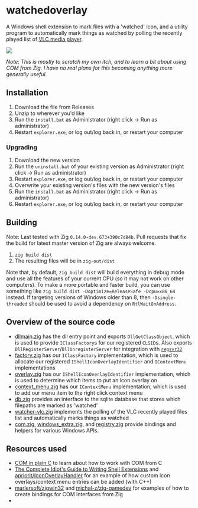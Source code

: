 watchedoverlay 
==============

A Windows shell extension to mark files with a 'watched' icon, and a utility program to automatically mark things as watched by polling the recently played list of [VLC media player](https://www.videolan.org/vlc/). 

![](https://www.ryanliptak.com/misc/watchedoverlay-screenshot.png) 

*Note: This is mostly to scratch my own itch, and to learn a bit about using COM from Zig. I have no real plans for this becoming anything more generally useful.* 

## Installation    

1. Download the file from Releases    
2. Unzip to wherever you'd like
3. Run the `install.bat` as Administrator (right click -> Run as administrator) 
4. Restart `explorer.exe`, or log out/log back in, or restart your computer   

### Upgrading

1. Download the new version
2. Run the `uninstall.bat` of your existing version as Administrator (right click -> Run as administrator)
3. Restart `explorer.exe`, or log out/log back in, or restart your computer
4. Overwrite your existing version's files with the new version's files
5. Run the `install.bat` as Administrator (right click -> Run as administrator)
6. Restart `explorer.exe`, or log out/log back in, or restart your computer 

## Building

Note: Last tested with Zig `0.14.0-dev.673+390c7d84b`. Pull requests that fix the build for latest master version of Zig are always welcome.

1. `zig build dist`
2. The resulting files will be in `zig-out/dist`

Note that, by default, `zig build dist` will build everything in debug mode and use all the features of your current CPU (so it may not work on other computers). To make a more portable and faster build, you can use something like `zig build dist -Doptimize=ReleaseSafe -Dcpu=x86_64` instead. If targeting versions of Windows older than 8, then `-Dsingle-threaded` should be used to avoid a dependency on `RtlWaitOnAddress`.

## Overview of the source code

- [dllmain.zig](src/dllmain.zig) has the dll entry point and exports `DllGetClassObject`, which is used to provide `IClassFactory`s for our registered `CLSID`s. Also exports `DllRegisterServer`/`DllUnregisterServer` for integration with [`regsvr32`](https://docs.microsoft.com/en-us/windows-server/administration/windows-commands/regsvr32)
- [factory.zig](src/factory.zig) has our `IClassFactory` implementation, which is used to allocate our registered `IShellIconOverlayIdentifier` and `IContextMenu` implementations
- [overlay.zig](src/overlay.zig) has our `IShellIconOverlayIdentifier` implementation, which is used to determine which items to put an icon overlay on
- [context_menu.zig](src/context_menu.zig) has our `IContextMenu` implementation, which is used to add our menu item to the right click context menu
- [db.zig](src/db.zig) provides an interface to the sqlite database that stores which filepaths are marked as 'watched'
- [watcher-vlc.zig](src/watcher-vlc.zig) implements the polling of the VLC recently played files list and automatically marks things as watched
- [com.zig](src/com.zig), [windows_extra.zig](src/windows_extra.zig), and [registry.zig](src/registry.zig) provide bindings and helpers for various Windows APIs.

## Resources used

- [COM in plain C](https://www.codeproject.com/Articles/13601/COM-in-plain-C) to learn about how to work with COM from C
- [The Complete Idiot's Guide to Writing Shell Extensions](https://www.codeproject.com/Articles/445/The-Complete-Idiots-Guide-to-Writing-Shell-Exten-2) and [apriorit/IconOverlayHandler](https://github.com/apriorit/IconOverlayHandler) for an example of how custom icon overlays/context menu entries can be added (with C++)
- [marlersoft/zigwin32](https://github.com/marlersoft/zigwin32) and [michal-z/zig-gamedev](https://github.com/michal-z/zig-gamedev) for examples of how to create bindings for COM interfaces from Zig
- 

